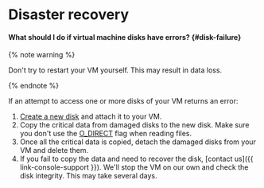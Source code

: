 # Disaster recovery

#### What should I do if virtual machine disks have errors? {#disk-failure}

{% note warning %}

Don't try to restart your VM yourself. This may result in data loss.

{% endnote %}

If an attempt to access one or more disks of your VM returns an error:
1. [Create a new disk](../operations/disk-create/empty.md) and attach it to your VM.
1. Copy the critical data from damaged disks to the new disk. Make sure you don't use the [O_DIRECT](https://man7.org/linux/man-pages/man2/open.2.html) flag when reading files.
1. Once all the critical data is copied, detach the damaged disks from your VM and delete them.
1. If you fail to copy the data and need to recover the disk, [contact us]({{ link-console-support }}). We'll stop the VM on our own and check the disk integrity. This may take several days.